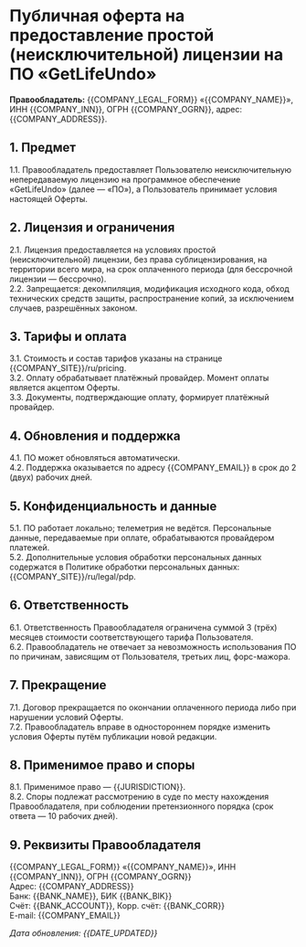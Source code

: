 # Публичная оферта на предоставление простой (неисключительной) лицензии на ПО «GetLifeUndo»

**Правообладатель:** {{COMPANY_LEGAL_FORM}} «{{COMPANY_NAME}}», ИНН {{COMPANY_INN}}, ОГРН {{COMPANY_OGRN}}, адрес: {{COMPANY_ADDRESS}}.

## 1. Предмет
1.1. Правообладатель предоставляет Пользователю неисключительную непередаваемую лицензию на программное обеспечение «GetLifeUndo» (далее — «ПО»), а Пользователь принимает условия настоящей Оферты.

## 2. Лицензия и ограничения
2.1. Лицензия предоставляется на условиях простой (неисключительной) лицензии, без права сублицензирования, на территории всего мира, на срок оплаченного периода (для бессрочной лицензии — бессрочно).  
2.2. Запрещается: декомпиляция, модификация исходного кода, обход технических средств защиты, распространение копий, за исключением случаев, разрешённых законом.

## 3. Тарифы и оплата
3.1. Стоимость и состав тарифов указаны на странице {{COMPANY_SITE}}/ru/pricing.  
3.2. Оплату обрабатывает платёжный провайдер. Момент оплаты является акцептом Оферты.  
3.3. Документы, подтверждающие оплату, формирует платёжный провайдер.

## 4. Обновления и поддержка
4.1. ПО может обновляться автоматически.  
4.2. Поддержка оказывается по адресу {{COMPANY_EMAIL}} в срок до 2 (двух) рабочих дней.

## 5. Конфиденциальность и данные
5.1. ПО работает локально; телеметрия не ведётся. Персональные данные, передаваемые при оплате, обрабатываются провайдером платежей.  
5.2. Дополнительные условия обработки персональных данных содержатся в Политике обработки персональных данных: {{COMPANY_SITE}}/ru/legal/pdp.

## 6. Ответственность
6.1. Ответственность Правообладателя ограничена суммой 3 (трёх) месяцев стоимости соответствующего тарифа Пользователя.  
6.2. Правообладатель не отвечает за невозможность использования ПО по причинам, зависящим от Пользователя, третьих лиц, форс-мажора.

## 7. Прекращение
7.1. Договор прекращается по окончании оплаченного периода либо при нарушении условий Оферты.  
7.2. Правообладатель вправе в одностороннем порядке изменить условия Оферты путём публикации новой редакции.

## 8. Применимое право и споры
8.1. Применимое право — {{JURISDICTION}}.  
8.2. Споры подлежат рассмотрению в суде по месту нахождения Правообладателя, при соблюдении претензионного порядка (срок ответа — 10 рабочих дней).

## 9. Реквизиты Правообладателя
{{COMPANY_LEGAL_FORM}} «{{COMPANY_NAME}}», ИНН {{COMPANY_INN}}, ОГРН {{COMPANY_OGRN}}  
Адрес: {{COMPANY_ADDRESS}}  
Банк: {{BANK_NAME}}, БИК {{BANK_BIK}}  
Счёт: {{BANK_ACCOUNT}}, Корр. счёт: {{BANK_CORR}}  
E-mail: {{COMPANY_EMAIL}}

_Дата обновления: {{DATE_UPDATED}}_
